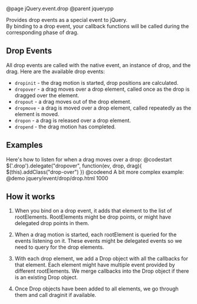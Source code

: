 @page jQuery.event.drop
@parent jquerypp

Provides drop events as a special event to jQuery.  
 By binding to a drop event, your callback functions will be
 called during the corresponding phase of drag.
 <h2>Drop Events</h2>
 All drop events are called with the native event, an instance of drop, and the drag.  Here are the available drop 
 events:
 <ul>
 	<li><code>dropinit</code> - the drag motion is started, drop positions are calculated.</li>
  <li><code>dropover</code> - a drag moves over a drop element, called once as the drop is dragged over the element.</li>
  <li><code>dropout</code> - a drag moves out of the drop element.</li>
  <li><code>dropmove</code> - a drag is moved over a drop element, called repeatedly as the element is moved.</li>
  <li><code>dropon</code> - a drag is released over a drop element.</li>
  <li><code>dropend</code> - the drag motion has completed.</li>
 </ul>
 <h2>Examples</h2>
 Here's how to listen for when a drag moves over a drop:
 @codestart
 $('.drop').delegate("dropover", function(ev, drop, drag){
   $(this).addClass("drop-over")
 })
 @codeend
 A bit more complex example:
 @demo jquery/event/drop/drop.html 1000
 
 
 
 ## How it works
 
   1. When you bind on a drop event, it adds that element to the list of rootElements.
      RootElements might be drop points, or might have delegated drop points in them.
 
   2. When a drag motion is started, each rootElement is queried for the events listening on it.
      These events might be delegated events so we need to query for the drop elements.
   
   3. With each drop element, we add a Drop object with all the callbacks for that element.
      Each element might have multiple event provided by different rootElements.  We merge
      callbacks into the Drop object if there is an existing Drop object.
      
   4. Once Drop objects have been added to all elements, we go through them and call draginit
      if available.
      
 